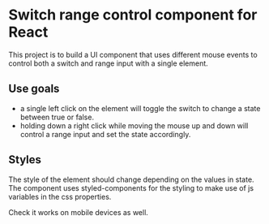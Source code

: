 # Switch range control component for React

This project is to build a UI component that uses different mouse events to control both a switch and range input with a single element.

## Use goals
- a single left click on the element will toggle the switch to change a state between true or false.
- holding down a right click while moving the mouse up and down will control a range input and set the state accordingly.

## Styles
The style of the element should change depending on the values in state.  The component uses styled-components for the styling to make use of js variables in the css properties.  




Check it works on mobile devices as well.
